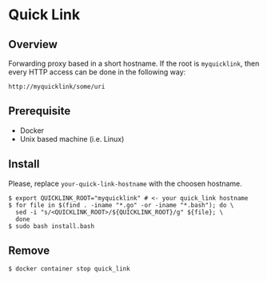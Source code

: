 # Quick Link

## Overview

Forwarding proxy based in a short hostname. If the root is `myquicklink`, then every HTTP access can be
done in the following way:

```
http://myquicklink/some/uri
```

## Prerequisite

* Docker
* Unix based machine (i.e. Linux)

## Install

Please, replace `your-quick-link-hostname` with the choosen hostname.

```
$ export QUICKLINK_ROOT="myquicklink" # <- your quick_link hostname
$ for file in $(find . -iname "*.go" -or -iname "*.bash"); do \
  sed -i "s/<QUICKLINK_ROOT>/${QUICKLINK_ROOT}/g" ${file}; \
  done
$ sudo bash install.bash
```

## Remove

```
$ docker container stop quick_link
```

